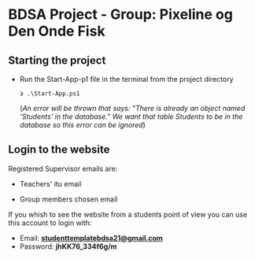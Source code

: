# BDSA Project - Group: Pixeline og Den Onde Fisk

## Starting the project

- Run the Start-App-p1 file in the terminal from the project directory

  ```❯ .\Start-App.ps1```
  
  (*An error will be thrown that says: "There is already an object named 'Students' in the database." We want that table Students to be in the database so this error can be ignored*)


## Login to the website

Registered Supervisor emails are:

- Teachers' itu email

- Group members chosen email

If you whish to see the website from a students point of view you can use this account to login with:

- Email: **studenttemplatebdsa21@gmail.com**
- Password: **jhKK76_334f6g/m**
